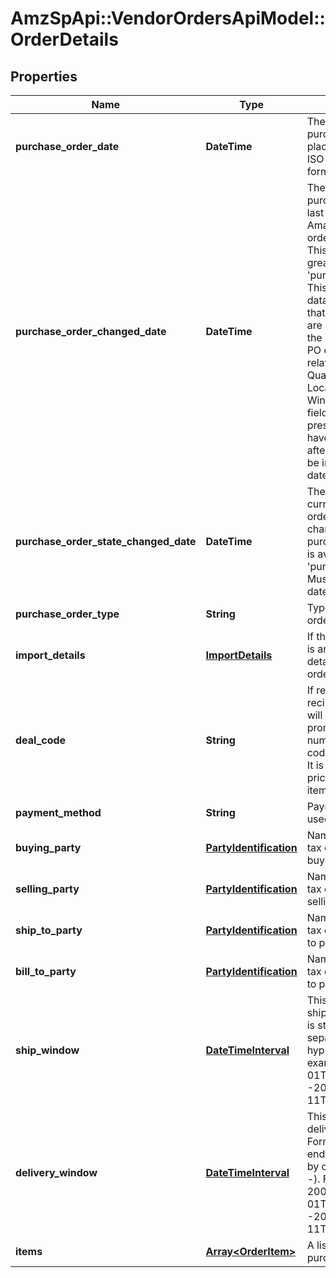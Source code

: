 # AmzSpApi::VendorOrdersApiModel::OrderDetails

## Properties
Name | Type | Description | Notes
------------ | ------------- | ------------- | -------------
**purchase_order_date** | **DateTime** | The date the purchase order was placed. Must be in ISO-8601 date/time format. | 
**purchase_order_changed_date** | **DateTime** | The date when purchase order was last changed by Amazon after the order was placed. This date will be greater than &#39;purchaseOrderDate&#39;. This means the PO data was changed on that date and vendors are required to fulfill the  updated PO. The PO changes can be related to Item Quantity, Ship to Location, Ship Window etc. This field will not be present in orders that have not changed after creation. Must be in ISO-8601 date/time format. | [optional] 
**purchase_order_state_changed_date** | **DateTime** | The date when current purchase order state was changed. Current purchase order state is available in the field &#39;purchaseOrderState&#39;. Must be in ISO-8601 date/time format. | 
**purchase_order_type** | **String** | Type of purchase order. | [optional] 
**import_details** | [**ImportDetails**](ImportDetails.md) | If the purchase order is an import order, the details for the import order. | [optional] 
**deal_code** | **String** | If requested by the recipient, this field will contain a promotional/deal number. The discount code line is optional. It is used to obtain a price discount on items on the order. | [optional] 
**payment_method** | **String** | Payment method used. | [optional] 
**buying_party** | [**PartyIdentification**](PartyIdentification.md) | Name/Address and tax details of the buying party. | [optional] 
**selling_party** | [**PartyIdentification**](PartyIdentification.md) | Name/Address and tax details of the selling party. | [optional] 
**ship_to_party** | [**PartyIdentification**](PartyIdentification.md) | Name/Address and tax details of the ship to party. | [optional] 
**bill_to_party** | [**PartyIdentification**](PartyIdentification.md) | Name/Address and tax details of the bill to party. | [optional] 
**ship_window** | [**DateTimeInterval**](DateTimeInterval.md) | This indicates the ship window. Format is start and end date separated by double hyphen (--). For example, 2007-03-01T13:00:00Z--2007-03-11T15:30:00Z. | [optional] 
**delivery_window** | [**DateTimeInterval**](DateTimeInterval.md) | This indicates the delivery window. Format is start and end date separated by double hyphen (--). For example, 2007-03-01T13:00:00Z--2007-03-11T15:30:00Z. | [optional] 
**items** | [**Array&lt;OrderItem&gt;**](OrderItem.md) | A list of items in this purchase order. | 


